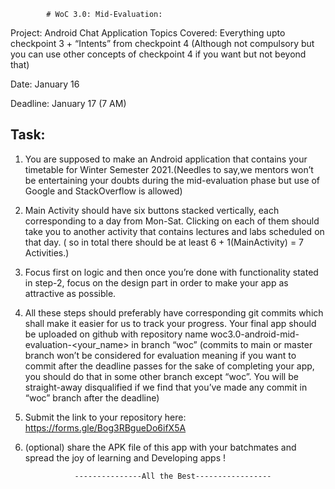             # WoC 3.0: Mid-Evaluation:
Project: Android Chat Application
Topics Covered: Everything upto checkpoint 3 + “Intents” from checkpoint 4 (Although
not compulsory but you can use other concepts of checkpoint 4 if you want but not
beyond that)

Date: January 16

Deadline: January 17 (7 AM)

## Task:
1. You are supposed to make an Android application that contains your timetable
for Winter Semester 2021.(Needles to say,we mentors won’t be entertaining your
doubts during the mid-evaluation phase but use of Google and StackOverflow is
allowed)
2. Main Activity should have six buttons stacked vertically, each corresponding to a
day from Mon-Sat. Clicking on each of them should take you to another activity
that contains lectures and labs scheduled on that day. ( so in total there should
be at least 6 + 1(MainActivity) = 7 Activities.)
3. Focus first on logic and then once you’re done with functionality stated in step-2,
focus on the design part in order to make your app as attractive as possible.
4. All these steps should preferably have corresponding git commits which shall
make it easier for us to track your progress. Your final app should be uploaded
on github with repository name woc3.0-android-mid-evaluation-<your_name> in
branch “woc” (commits to main or master branch won’t be considered for
evaluation meaning if you want to commit after the deadline passes for the sake
of completing your app, you should do that in some other branch except “woc”.
You will be straight-away disqualified if we find that you’ve made any commit in
“woc” branch after the deadline)
5. Submit the link to your repository here: https://forms.gle/Bog3RBgueDo6ifX5A
6. (optional) share the APK file of this app with your batchmates and spread the joy
of learning and Developing apps !

                  ---------------All the Best-----------------
